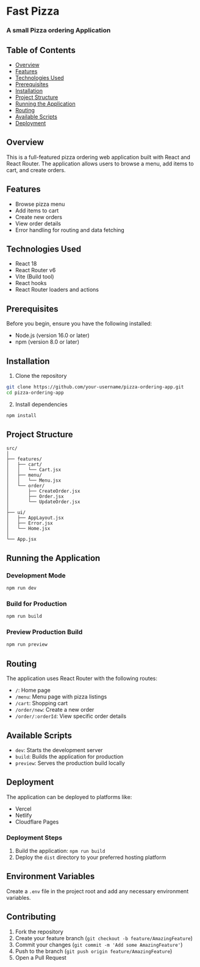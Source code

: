 # Fast Pizza 
### A small Pizza ordering Application

## Table of Contents
- [Overview](#overview)
- [Features](#features)
- [Technologies Used](#technologies-used)
- [Prerequisites](#prerequisites)
- [Installation](#installation)
- [Project Structure](#project-structure)
- [Running the Application](#running-the-application)
- [Routing](#routing)
- [Available Scripts](#available-scripts)
- [Deployment](#deployment)

## Overview

This is a full-featured pizza ordering web application built with React and React Router. The application allows users to browse a menu, add items to cart, and create orders.

## Features

- Browse pizza menu
- Add items to cart
- Create new orders
- View order details
- Error handling for routing and data fetching

## Technologies Used

- React 18
- React Router v6
- Vite (Build tool)
- React hooks
- React Router loaders and actions

## Prerequisites

Before you begin, ensure you have the following installed:
- Node.js (version 16.0 or later)
- npm (version 8.0 or later)

## Installation

1. Clone the repository
```bash
git clone https://github.com/your-username/pizza-ordering-app.git
cd pizza-ordering-app
```

2. Install dependencies
```bash
npm install
```

## Project Structure

```
src/
│
├── features/
│   ├── cart/
│   │   └── Cart.jsx
│   ├── menu/
│   │   └── Menu.jsx
│   └── order/
│       ├── CreateOrder.jsx
│       ├── Order.jsx
│       └── UpdateOrder.jsx
│
├── ui/
│   ├── AppLayout.jsx
│   ├── Error.jsx
│   └── Home.jsx
│
└── App.jsx
```

## Running the Application

### Development Mode
```bash
npm run dev
```

### Build for Production
```bash
npm run build
```

### Preview Production Build
```bash
npm run preview
```

## Routing

The application uses React Router with the following routes:

- `/`: Home page
- `/menu`: Menu page with pizza listings
- `/cart`: Shopping cart
- `/order/new`: Create a new order
- `/order/:orderId`: View specific order details

## Available Scripts

- `dev`: Starts the development server
- `build`: Builds the application for production
- `preview`: Serves the production build locally

## Deployment

The application can be deployed to platforms like:
- Vercel
- Netlify
- Cloudflare Pages

### Deployment Steps
1. Build the application: `npm run build`
2. Deploy the `dist` directory to your preferred hosting platform

## Environment Variables

Create a `.env` file in the project root and add any necessary environment variables.

## Contributing

1. Fork the repository
2. Create your feature branch (`git checkout -b feature/AmazingFeature`)
3. Commit your changes (`git commit -m 'Add some AmazingFeature'`)
4. Push to the branch (`git push origin feature/AmazingFeature`)
5. Open a Pull Request
